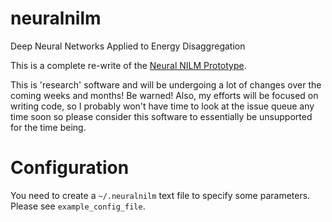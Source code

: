# neuralnilm
Deep Neural Networks Applied to Energy Disaggregation

This is a complete re-write of the
[Neural NILM Prototype](https://github.com/JackKelly/neuralnilm_prototype).

This is 'research' software and will be undergoing a lot of changes
over the coming weeks and months!  Be warned!  Also, my efforts will
be focused on writing code, so I probably won't have time to look at
the issue queue any time soon so please consider this software to
essentially be unsupported for the time being.

# Configuration
You need to create a `~/.neuralnilm` text file to specify some
parameters.  Please see `example_config_file`.
